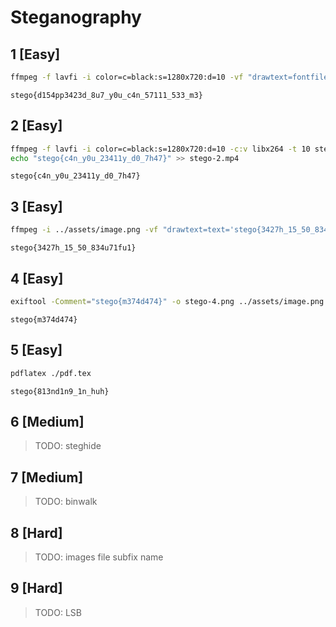 # Steganography

## 1 [Easy]

```sh
ffmpeg -f lavfi -i color=c=black:s=1280x720:d=10 -vf "drawtext=fontfile=/usr/share/fonts/truetype/dejavu/DejaVuSans-Bold.ttf:text='stego{d154pp3423d_8u7_y0u_c4n_57111_533_m3}':fontcolor=white@0.05:x=10:y=H-th-10:fontsize=24" -c:v libx264 -t 10 stego-1.mp4
```

`stego{d154pp3423d_8u7_y0u_c4n_57111_533_m3}`

## 2 [Easy]

```sh
ffmpeg -f lavfi -i color=c=black:s=1280x720:d=10 -c:v libx264 -t 10 stego-2.mp4
echo "stego{c4n_y0u_23411y_d0_7h47}" >> stego-2.mp4
```

`stego{c4n_y0u_23411y_d0_7h47}`

## 3 [Easy]

```sh
ffmpeg -i ../assets/image.png -vf "drawtext=text='stego{3427h_15_50_834u71fu1}':fontfile=/usr/share/fonts/truetype/dejavu/DejaVuSans-Bold.ttf:fontcolor=white@0.03:fontsize=24:x=W-tw-10:y=H-th-10" -c:v png stego-3.png
```

`stego{3427h_15_50_834u71fu1}`

## 4 [Easy]

```sh
exiftool -Comment="stego{m374d474}" -o stego-4.png ../assets/image.png
```

`stego{m374d474}`

## 5 [Easy]

```sh
pdflatex ./pdf.tex
```

`stego{813nd1n9_1n_huh}`

## 6 [Medium]

> TODO: steghide

## 7 [Medium]

> TODO: binwalk

## 8 [Hard]

> TODO: images file subfix name

## 9 [Hard]

> TODO: LSB
